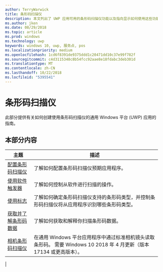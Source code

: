 ```yaml
---
author: TerryWarwick
title: 条形码扫描仪
description: 本文列出了 UWP 应用可用的条形码扫描仪功能以及指向显示如何使用这些功能的操作方法文章的链接。
ms.author: jken
ms.date: 08/29/2018
ms.topic: article
ms.prod: windows
ms.technology: uwp
keywords: windows 10, uwp, 服务点, pos
ms.localizationpriority: medium
ms.openlocfilehash: 1cd6f8391de9375ddd1c20471dd10c37e99f782f
ms.sourcegitcommit: c4d3115348c8b54fcc92aae8e18fdabc3deb301d
ms.translationtype: MT
ms.contentlocale: zh-CN
ms.lasthandoff: 10/22/2018
ms.locfileid: "5395541"
---
```

# <a name="barcode-scanner"></a>条形码扫描仪

此部分提供有关如何创建使用条形码扫描仪的通用 Windows 平台 (UWP) 应用的指南。

## <a name="in-this-section"></a>本部分内容

|主题 |描述 |
|------|------------|
| [配置条形码扫描仪](../devices-sensors/pos-barcodescanner-configure.md)  | 了解如何配置条形码扫描仪预期应用程序。 |
| [使用软件触发器](../devices-sensors/pos-barcodescanner-software-trigger.md) | 了解如何控制从软件进行扫描的操作。 |
| [使用标志](pos-barcodescanner-symbologies.md) | 了解如何确定条形码扫描仪支持的条形码类型，并控制条形码扫描仪将从应用程序识别哪些条形码类型。 |
| [获取并了解条形码数据](pos-barcodescanner-scan-data.md) | 了解如何获取和解释你扫描条形码数据。 |
| [相机条形码扫描仪](pos-camerabarcode.md) | 在通用 Windows 平台应用程序中通过标准相机镜头读取条形码。 需要 Windows 10 2018 年 4 月更新（版本 17134 或更高版本）。 |
|
 
